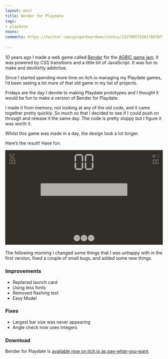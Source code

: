 ```yaml
---
layout: post
title: Bender for Playdate
tags:
- playdate
nouns:
comments: https://twitter.com/gingerbeardman/status/1527995752617807877

---
```


10 years ago I made a web game called [Bender](https://twitter.com/gingerbeardman/status/227894472103563264) for the [AGBIC game jam](https://twitter.com/AGBICjam). It was powered by CSS transitions and a little bit of JavaScript. It was fun to make and devilishly addictive.

Since I started spending more time on itch.io managing my Playdate games, I’d been seeing a lot more of that old game in my list of projects.

Fridays are the day I devote to making Playdate prototypes and I thought it would be fun to make a version of Bender for Playdate.

I made it from memory, not looking at any of the old code, and it came together pretty quickly. So much so that I decided to see if I could push on through and release it the same day. The code is pretty sloppy but I figure it was worth it.

Whilst this game was made in a day, the design took a lot longer.

Here’s the result! Have fun.

![GIF](/images/posts/bender-for-playdate.gif#playdate)

The following morning I changed some things that I was unhappy with in the first version, fixed a couple of small bugs, and added some new things.

### Improvements

- Replaced launch card
- Using less fonts
- Removed flashing text
- Easy Mode!

### Fixes

- Largest bar size was never appearing
- Angle check now uses integers

### Download

Bender for Playdate is [available now on itch.io as pay-what-you-want](https://gingerbeardman.itch.io/bender-for-playdate).
